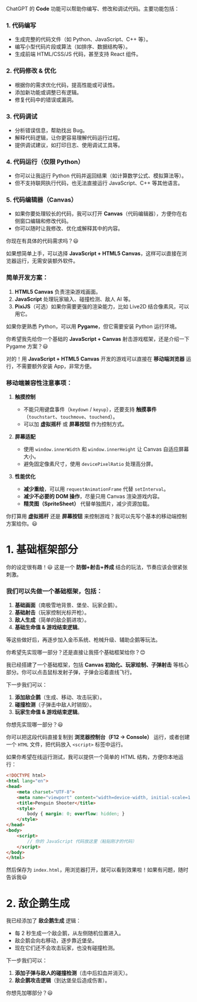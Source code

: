 ChatGPT 的 **Code** 功能可以帮助你编写、修改和调试代码。主要功能包括：  

### 1. **代码编写**  
- 生成完整的代码文件（如 Python、JavaScript、C++ 等）。  
- 编写小型代码片段或算法（如排序、数据结构等）。  
- 生成前端 HTML/CSS/JS 代码，甚至支持 React 组件。  

### 2. **代码修改 & 优化**  
- 根据你的需求优化代码，提高性能或可读性。  
- 添加新功能或调整已有逻辑。  
- 修复代码中的错误或漏洞。  

### 3. **代码调试**  
- 分析错误信息，帮助找出 Bug。  
- 解释代码逻辑，让你更容易理解代码运行过程。  
- 提供调试建议，如打印日志、使用调试工具等。  

### 4. **代码运行**（仅限 Python）  
- 你可以让我运行 Python 代码并返回结果（如计算数学公式、模拟算法等）。  
- 但不支持联网执行代码，也无法直接运行 JavaScript、C++ 等其他语言。  

### 5. **代码编辑器（Canvas）**  
- 如果你要处理较长的代码，我可以打开 **Canvas**（代码编辑器），方便你在右侧窗口编辑和修改代码。  
- 你可以随时让我修改、优化或解释其中的内容。  

你现在有具体的代码需求吗？😃  





如果想简单上手，可以选择 **JavaScript + HTML5 Canvas**，这样可以直接在浏览器运行，无需安装额外软件。  

### **简单开发方案：**  
1. **HTML5 Canvas** 负责渲染游戏画面。  
2. **JavaScript** 处理玩家输入、碰撞检测、敌人 AI 等。  
3. **PixiJS**（可选）如果你需要更强的渲染能力，比如 Live2D 结合像素风，可以用它。  

如果你更熟悉 Python，可以用 **Pygame**，但它需要安装 Python 运行环境。  

你希望我先给你一个基础的 **JavaScript + Canvas** 射击游戏框架，还是介绍一下 Pygame 方案？😃





对的！用 **JavaScript + HTML5 Canvas** 开发的游戏可以直接在 **移动端浏览器** 运行，不需要额外安装 App，非常方便。  

### **移动端兼容性注意事项：**  
1. **触摸控制**  
   - 不能只用键盘事件（`keydown` / `keyup`），还要支持 **触摸事件**（`touchstart`、`touchmove`、`touchend`）。  
   - 可以加 **虚拟摇杆** 或 **屏幕按钮** 作为控制方式。  

2. **屏幕适配**  
   - 使用 `window.innerWidth` 和 `window.innerHeight` 让 Canvas 自适应屏幕大小。  
   - 避免固定像素尺寸，使用 `devicePixelRatio` 处理高分屏。  

3. **性能优化**  
   - **减少重绘**，可以用 `requestAnimationFrame` 代替 `setInterval`。  
   - **减少不必要的 DOM 操作**，尽量只用 Canvas 渲染游戏内容。  
   - **精灵图（SpriteSheet）** 代替单独图片，减少资源加载。  

你打算用 **虚拟摇杆** 还是 **屏幕按钮** 来控制游戏？我可以先写个基本的移动端控制方案给你。😃



# 1. 基础框架部分

你的设定很有趣！😃 这是一个 **防御+射击+养成** 结合的玩法，节奏应该会很紧张刺激。  

### **我们可以先做一个基础框架，包括：**  
1. **基础画面**（南极雪地背景、堡垒、玩家企鹅）。  
2. **基础射击**（玩家控制光标开枪）。  
3. **敌人生成**（简单的敌企鹅进攻）。  
4. **基础生命值 & 游戏结束逻辑**。  

等这些做好后，再逐步加入金币系统、枪械升级、辅助企鹅等玩法。  

你希望先实现哪一部分？还是直接让我搭个基础框架给你？😊






我已经搭建了一个基础框架，包括 **Canvas 初始化、玩家绘制、子弹射击** 等核心部分。你可以点击鼠标发射子弹，子弹会沿着直线飞行。  

下一步我们可以：
1. **添加敌企鹅**（生成、移动、攻击玩家）。  
2. **碰撞检测**（子弹击中敌人时销毁）。  
3. **玩家生命值 & 游戏结束逻辑**。  

你想先实现哪一部分？😃





你可以把这段代码直接复制到 **浏览器控制台（F12 → Console）** 运行，或者创建一个 `HTML` 文件，把代码放入 `<script>` 标签中运行。  

如果你希望在线运行测试，我可以提供一个简单的 HTML 结构，方便你本地运行：  

```html
<!DOCTYPE html>
<html lang="en">
<head>
    <meta charset="UTF-8">
    <meta name="viewport" content="width=device-width, initial-scale=1.0">
    <title>Penguin Shooter</title>
    <style>
        body { margin: 0; overflow: hidden; }
    </style>
</head>
<body>
    <script>
        // 你的 JavaScript 代码放这里（粘贴刚才的代码）
    </script>
</body>
</html>
```

然后保存为 `index.html`，用浏览器打开，就可以看到效果啦！如果有问题，随时告诉我😃





# 2. 敌企鹅生成

我已经添加了 **敌企鹅生成** 逻辑：  
- 每 2 秒生成一个敌企鹅，从左侧随机位置进入。  
- 敌企鹅会向右移动，逐步靠近堡垒。  
- 现在它们还不会攻击玩家，也没有碰撞检测。  

下一步我们可以：  
1. **添加子弹与敌人的碰撞检测**（击中后扣血并消灭）。  
2. **敌企鹅攻击逻辑**（到达堡垒后造成伤害）。  

你想先加哪部分？😃